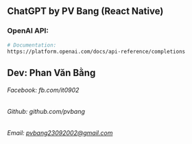 ## ChatGPT by PV Bang (React Native)

### OpenAI API:
```bash
# Documentation:
https://platform.openai.com/docs/api-reference/completions
```

## Dev: Phan Văn Bằng
###### Facebook: fb.com/it0902
###### Github: github.com/pvbang
###### Email: pvbang23092002@gmail.com